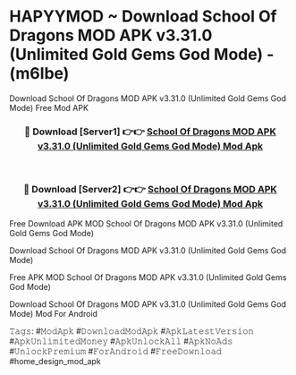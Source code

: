 # HAPYYMOD ~ Download School Of Dragons MOD APK v3.31.0 (Unlimited Gold Gems God Mode) - (m6lbe)
Download School Of Dragons MOD APK v3.31.0 (Unlimited Gold Gems God Mode) Free Mod APK

<div align="center">
<h3>🔴 Download [Server1] 👉👉 <a href="https://apk-comot.site?title=School_Of_Dragons_MOD_APK_v3.31.0_(Unlimited_Gold_Gems_God_Mode)">School Of Dragons MOD APK v3.31.0 (Unlimited Gold Gems God Mode) Mod Apk</a></h3><br>

<h3>🔴 Download [Server2] 👉👉 <a href="https://apk-comot.site?title=School_Of_Dragons_MOD_APK_v3.31.0_(Unlimited_Gold_Gems_God_Mode)">School Of Dragons MOD APK v3.31.0 (Unlimited Gold Gems God Mode) Mod Apk</a></h3>
</div>


Free Download APK MOD School Of Dragons MOD APK v3.31.0 (Unlimited Gold Gems God Mode)

Download School Of Dragons MOD APK v3.31.0 (Unlimited Gold Gems God Mode) 

Free APK MOD School Of Dragons MOD APK v3.31.0 (Unlimited Gold Gems God Mode) 

Download School Of Dragons MOD APK v3.31.0 (Unlimited Gold Gems God Mode) Mod For Android

𝚃𝚊𝚐𝚜: #𝙼𝚘𝚍𝙰𝚙𝚔 #𝙳𝚘𝚠𝚗𝚕𝚘𝚊𝚍𝙼𝚘𝚍𝙰𝚙𝚔 #𝙰𝚙𝚔𝙻𝚊𝚝𝚎𝚜𝚝𝚅𝚎𝚛𝚜𝚒𝚘𝚗 #𝙰𝚙𝚔𝚄𝚗𝚕𝚒𝚖𝚒𝚝𝚎𝚍𝙼𝚘𝚗𝚎𝚢 #𝙰𝚙𝚔𝚄𝚗𝚕𝚘𝚌𝚔𝙰𝚕𝚕 #𝙰𝚙𝚔𝙽𝚘𝙰𝚍𝚜 #𝚄𝚗𝚕𝚘𝚌𝚔𝙿𝚛𝚎𝚖𝚒𝚞𝚖 #𝙵𝚘𝚛𝙰𝚗𝚍𝚛𝚘𝚒𝚍 #𝙵𝚛𝚎𝚎𝙳𝚘𝚠𝚗𝚕𝚘𝚊𝚍 #home_design_mod_apk